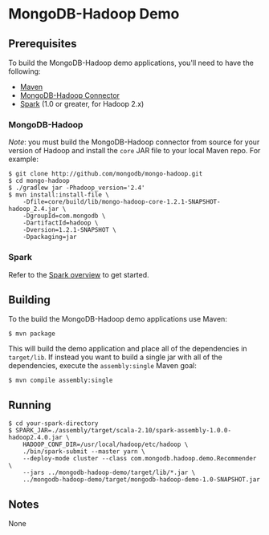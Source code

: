 # MongoDB-Hadoop Demo

## Prerequisites

To build the MongoDB-Hadoop demo applications, you'll need to have the following:

* [Maven](http://maven.apache.org)
* [MongoDB-Hadoop Connector](http://github.com/mongodb/mongo-hadoop)
* [Spark](http://spark.apache.org) (1.0 or greater, for Hadoop 2.x)

### MongoDB-Hadoop

*Note*: you must build the MongoDB-Hadoop connector from source for your version of Hadoop and install the `core` JAR file to your local Maven repo. For example:

    $ git clone http://github.com/mongodb/mongo-hadoop.git
    $ cd mongo-hadoop
    $ ./gradlew jar -Phadoop_version='2.4'
    $ mvn install:install-file \
        -Dfile=core/build/lib/mongo-hadoop-core-1.2.1-SNAPSHOT-hadoop_2.4.jar \
        -DgroupId=com.mongodb \
        -DartifactId=hadoop \
        -Dversion=1.2.1-SNAPSHOT \
        -Dpackaging=jar

### Spark

Refer to the [Spark overview](http://spark.apache.org/docs/latest/index.html) to get started.

## Building

To the build the MongoDB-Hadoop demo applications use Maven:

    $ mvn package

This will build the demo application and place all of the dependencies in `target/lib`. If instead you want to build a single jar with all of the dependencies, execute the `assembly:single` Maven goal:

    $ mvn compile assembly:single

<!---
## Deploying

Deploy your JAR file to the appropriate location for your Hadoop distribution, e.g. `/usr/lib/hadoop/lib`.
--->

## Running

    $ cd your-spark-directory
    $ SPARK_JAR=./assembly/target/scala-2.10/spark-assembly-1.0.0-hadoop2.4.0.jar \
        HADOOP_CONF_DIR=/usr/local/hadoop/etc/hadoop \
        ./bin/spark-submit --master yarn \
        --deploy-mode cluster --class com.mongodb.hadoop.demo.Recommender \
        --jars ../mongodb-hadoop-demo/target/lib/*.jar \
        ../mongodb-hadoop-demo/target/mongodb-hadoop-demo-1.0-SNAPSHOT.jar

## Notes

None